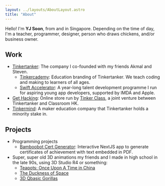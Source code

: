```yaml
---
layout: ../layouts/AboutLayout.astro
title: "About"
---
```


Hello! I'm **YJ Soon**, from and in Singapore. Depending on the time of day, I'm a teacher, programmer, designer, person who draws chickens, and/or business owner.

## Work

- [Tinkertanker](https://tinkertanker.com): The company I co-founded with my friends Akmal and Steven. 
  - [Tinkercademy](https://tinkercademy.com): Education branding of Tinkertanker. We teach coding and making to learners of all ages. 
  - [Swift Accelerator](https://swiftinsg.org): A year-long talent development programme I run for aspiring young app developers, supported by IMDA and Apple.
- [Get Hacking](https://gethacking.com): Online store run by [Tinker Class](https://tinkerclass.tech), a joint venture between Tinkertanker and Classroom HK.
- [Tinkermind](https://tinkermind.sg): A maker education company that Tinkertanker holds a minority stake in.

## Projects

- Programming projects
  - [Bamboobot Cert Generator](https://github.com/tinkertanker/bamboobot-cert-generator): Interactive NextJS app to generate certificates of achievement with text embedded in PDF. 
- Super, super old 3D animations my friends and I made in high school in the late 90s, using 3D Studio R4 or something: 
  - [Teapots: Once Upon A Time in China](https://youtube.com/watch?v=Mw1mhCZvwLQ)
  - [The Duckness of Space](https://youtube.com/watch?v=vuekAy5mGec)
  - [3D Qbasic Gorillas](https://www.youtube.com/watch?v=rm7kP7eSrD8)

